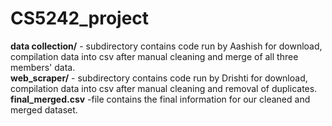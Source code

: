 # CS5242_project

**data collection/** - subdirectory contains code run by Aashish for download, compilation data into csv after manual cleaning and merge of all three members' data.<br>
**web_scraper/** - subdirectory contains code run by Drishti for download, compilation data into csv after manual cleaning and removal of duplicates.
**final_merged.csv** -file contains the final information for our cleaned and merged dataset.
